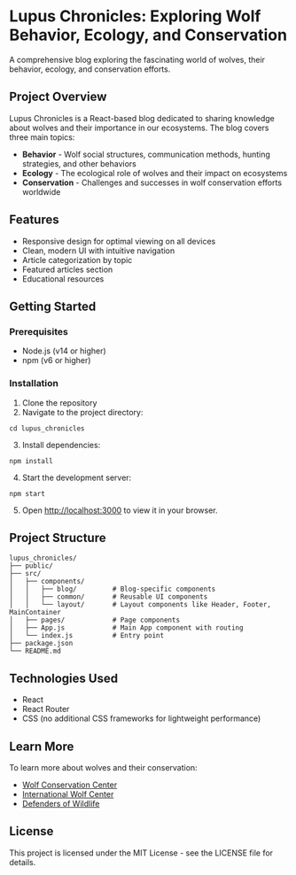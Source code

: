 # Lupus Chronicles: Exploring Wolf Behavior, Ecology, and Conservation

A comprehensive blog exploring the fascinating world of wolves, their behavior, ecology, and conservation efforts.

## Project Overview

Lupus Chronicles is a React-based blog dedicated to sharing knowledge about wolves and their importance in our ecosystems. The blog covers three main topics:

- **Behavior** - Wolf social structures, communication methods, hunting strategies, and other behaviors
- **Ecology** - The ecological role of wolves and their impact on ecosystems
- **Conservation** - Challenges and successes in wolf conservation efforts worldwide

## Features

- Responsive design for optimal viewing on all devices
- Clean, modern UI with intuitive navigation
- Article categorization by topic
- Featured articles section
- Educational resources

## Getting Started

### Prerequisites

- Node.js (v14 or higher)
- npm (v6 or higher)

### Installation

1. Clone the repository
2. Navigate to the project directory:
```
cd lupus_chronicles
```
3. Install dependencies:
```
npm install
```
4. Start the development server:
```
npm start
```
5. Open [http://localhost:3000](http://localhost:3000) to view it in your browser.

## Project Structure

```
lupus_chronicles/
├── public/
├── src/
│   ├── components/
│   │   ├── blog/         # Blog-specific components
│   │   ├── common/       # Reusable UI components
│   │   └── layout/       # Layout components like Header, Footer, MainContainer
│   ├── pages/            # Page components
│   ├── App.js            # Main App component with routing
│   └── index.js          # Entry point
├── package.json
└── README.md
```

## Technologies Used

- React
- React Router
- CSS (no additional CSS frameworks for lightweight performance)

## Learn More

To learn more about wolves and their conservation:

- [Wolf Conservation Center](https://nywolf.org/)
- [International Wolf Center](https://wolf.org/)
- [Defenders of Wildlife](https://defenders.org/wildlife/wolves)

## License

This project is licensed under the MIT License - see the LICENSE file for details.
